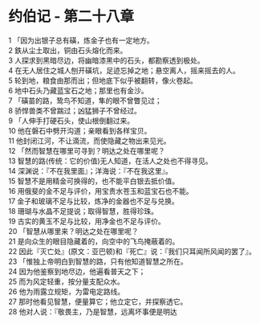 # 约伯记 - 第二十八章
  
 1 「因为出银子总有磺，炼金子也有一定地方。  
 2 鉄从尘土取出，铜由石头熔化而来。  
 3 人探求到黑暗尽边，将幽暗漆黑中的石头，都勘察透到极处。  
 4 在无人居住之城人刨开磺坑，足迹忘掉之地；悬空离人，摇来摇去的人。  
 5 轮到地，粮食由那而出；但地底下似乎被翻转，像火卷起。  
 6 地中石头乃藏蓝宝石之地；那里也有金沙。  
 7 「磺苗的路，鸷鸟不知道，隼的眼不曾瞥见过；  
 8 骄悍兽类不曾踹过；凶猛狮子不曾经过。  
 9 「人伸手打硬石头，使山根倒翻过来。  
 10 他在磐石中劈开沟道；亲眼看到各样宝贝。  
 11 他封闭江河，不让滴流，而使隐藏之物出来见光。  
 12 「然而智慧在哪里可寻到？明达之处在哪里呢？  
 13 智慧的路(传统：它的价值)无人知道，在活人之处也不得寻见。  
 14 深渊说：『不在我里面』；洋海说：『不在我这里』。  
 15 智慧不是用精金可换得的，也不能平白银去抵价值。  
 16 用俄斐的金不足与评价，用宝贵水苍玉和蓝宝石也不能。  
 17 金子和玻璃不足与比较，炼净的金器也不足与兑换。  
 18 珊瑚与水晶不足提说；取得智慧，胜得珍珠。  
 19 古实的黄玉不足与比较，用净金也不足与评价。  
 20 「智慧从哪里来？明达之处在哪里呢？  
 21 是向众生的眼目隐藏着的，向空中的飞鸟掩蔽着的。  
 22 因此『灭亡处』(原文：亚巴顿)和『死亡』说：『我们只耳闻所风闻的罢了』。  
 23 「惟独上帝明白到智慧的路，只有他知道智慧之所在。  
 24 因为他鉴察到地尽边，他遍看普天之下；  
 25 而为风定轻重，按分量支配众水。  
 26 他为雨露立规矩，为雷电定路线。  
 27 那时他看见智慧，便量算它；他立定它，并探察透它。  
 28 他对人说：『敬畏主，乃是智慧，远离坏事便是明达